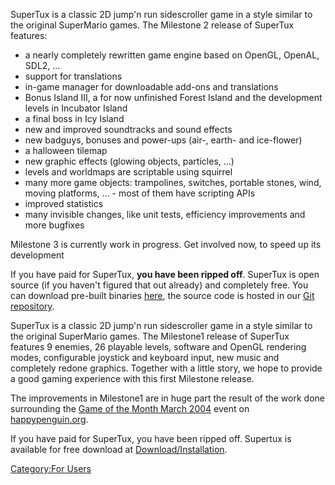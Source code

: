 SuperTux is a classic 2D jump'n run sidescroller game in a style 
similar to the original SuperMario games. The Milestone 2 release 
of SuperTux features:
 - a nearly completely rewritten game engine based on OpenGL, OpenAL, SDL2, ...
 - support for translations
 - in-game manager for downloadable add-ons and translations
 - Bonus Island III, a for now unfinished Forest Island and the development levels in Incubator Island
 - a final boss in Icy Island
 - new and improved soundtracks and sound effects
 - new badguys, bonuses and power-ups (air-, earth- and ice-flower)
 - a halloween tilemap
 - new graphic effects (glowing objects, particles, ...)
 - levels and worldmaps are scriptable using squirrel
 - many more game objects: trampolines, switches, portable stones, wind, moving platforms, ... - most of them have scripting APIs
 - improved statistics
 - many invisible changes, like unit tests, efficiency improvements and more bugfixes

Milestone 3 is currently work in progress. Get involved now, to speed up its development

If you have paid for SuperTux, **you have been ripped off**. SuperTux is open source (if you haven't figured that out already) and completely free. You can download pre-built binaries [here](https://github.com/SuperTuxTeam/supertux/wiki/Downloads), the source code is hosted in our [Git repository](https://github.com/SuperTuxTeam/supertux).




SuperTux is a classic 2D jump'n run sidescroller game in a style
similar to the original SuperMario games. The Milestone1 release of
SuperTux features 9 enemies, 26 playable levels, software and OpenGL
rendering modes, configurable joystick and keyboard input, new music
and completely redone graphics. Together with a little story, we hope
to provide a good gaming experience with this first Milestone release.

The improvements in Milestone1 are in huge part the result of the work
done surrounding the [Game of the Month March
2004](http://www.happypenguin.org/forums/viewtopic.php?t=1240) event
on [happypenguin.org](http://www.happypenguin.org/).

If you have paid for SuperTux, you have been ripped off. Supertux is
available for free download at [Download/Installation](Download
"wikilink").

[Category:For Users](Category:For_Users "wikilink")

